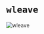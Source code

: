# `wleave`

![wleave](https://github.com/user-attachments/assets/dca5e122-28da-432a-893d-c2ec62cf054b)
